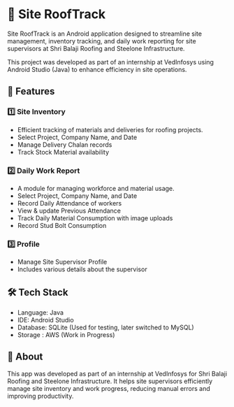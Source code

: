 # 🚧 Site RoofTrack

Site RoofTrack is an Android application designed to streamline site management, inventory tracking, and daily work reporting for site supervisors at Shri Balaji Roofing and Steelone Infrastructure.

This project was developed as part of an internship at VedInfosys using Android Studio (Java) to enhance efficiency in site operations.

## 📌 Features

### 1️⃣ Site Inventory

- Efficient tracking of materials and deliveries for roofing projects.
- Select Project, Company Name, and Date
- Manage Delivery Chalan records
- Track Stock Material availability

### 2️⃣ Daily Work Report

- A module for managing workforce and material usage.
- Select Project, Company Name, and Date
- Record Daily Attendance of workers
- View & update Previous Attendance
- Track Daily Material Consumption with image uploads
- Record Stud Bolt Consumption

### 3️⃣ Profile

- Manage Site Supervisor Profile
- Includes various details about the supervisor

## 🛠️ Tech Stack

- Language: Java
- IDE: Android Studio
- Database: SQLite (Used for testing, later switched to MySQL)
- Storage : AWS (Work in Progress)

## 📌 About

This app was developed as part of an internship at VedInfosys for Shri Balaji Roofing and Steelone Infrastructure. It helps site supervisors efficiently manage site inventory and work progress, reducing manual errors and improving productivity.
